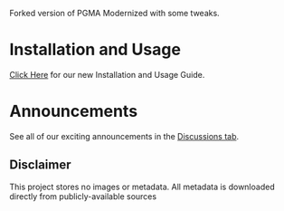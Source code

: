 Forked version of PGMA Modernized with some tweaks.
# Installation and Usage

[Click Here](/images/PlexGayMetadataAgents-InstallationandUsageGuide.pdf)
for our new Installation and Usage Guide.  
# Announcements

See all of our exciting announcements in the [Discussions tab](../../discussions).    

## Disclaimer


This project stores no images or metadata. All metadata is downloaded directly from publicly-available sources
